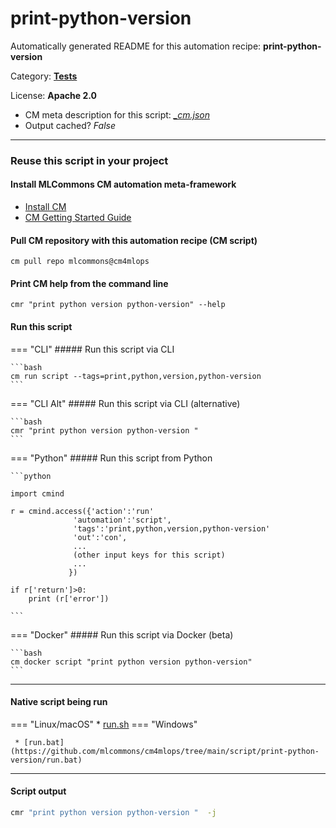 # print-python-version
Automatically generated README for this automation recipe: **print-python-version**

Category: **[Tests](..)**

License: **Apache 2.0**


* CM meta description for this script: *[_cm.json](https://github.com/mlcommons/cm4mlops/tree/main/script/print-python-version/_cm.json)*
* Output cached? *False*

---
### Reuse this script in your project

#### Install MLCommons CM automation meta-framework

* [Install CM](https://docs.mlcommons.org/ck/install)
* [CM Getting Started Guide](https://docs.mlcommons.org/ck/getting-started/)

#### Pull CM repository with this automation recipe (CM script)

```cm pull repo mlcommons@cm4mlops```

#### Print CM help from the command line

````cmr "print python version python-version" --help````

#### Run this script

=== "CLI"
    ##### Run this script via CLI

    ```bash
    cm run script --tags=print,python,version,python-version 
    ```
=== "CLI Alt"
    ##### Run this script via CLI (alternative)


    ```bash
    cmr "print python version python-version " 
    ```

=== "Python"
    ##### Run this script from Python


    ```python

    import cmind

    r = cmind.access({'action':'run'
                  'automation':'script',
                  'tags':'print,python,version,python-version'
                  'out':'con',
                  ...
                  (other input keys for this script)
                  ...
                 })

    if r['return']>0:
        print (r['error'])

    ```


=== "Docker"
    ##### Run this script via Docker (beta)

    ```bash
    cm docker script "print python version python-version" 
    ```
___


#### Native script being run
=== "Linux/macOS"
     * [run.sh](https://github.com/mlcommons/cm4mlops/tree/main/script/print-python-version/run.sh)
=== "Windows"

     * [run.bat](https://github.com/mlcommons/cm4mlops/tree/main/script/print-python-version/run.bat)
___
#### Script output
```bash
cmr "print python version python-version "  -j
```
